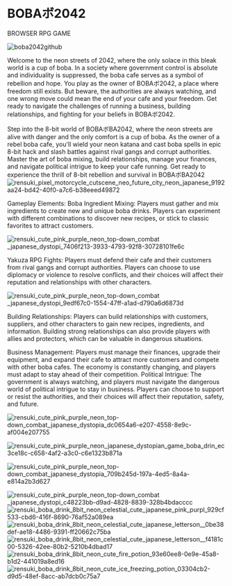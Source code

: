 # BOBAボ2042
BROWSER RPG GAME

![boba2042github](https://user-images.githubusercontent.com/83245646/216839953-0a7011dc-480e-406b-a963-c61f02746996.png)

Welcome to the neon streets of 2042, where the only solace in this bleak world is a cup of boba. In a society where government control is absolute and individuality is suppressed, the boba cafe serves as a symbol of rebellion and hope. You play as the owner of BOBAボ2042, a place where freedom still exists. But beware, the authorities are always watching, and one wrong move could mean the end of your cafe and your freedom. Get ready to navigate the challenges of running a business, building relationships, and fighting for your beliefs in BOBAボ2042.


Step into the 8-bit world of BOBAボBA2042, where the neon streets are alive with danger and the only comfort is a cup of boba. As the owner of a rebel boba cafe, you'll wield your neon katana and cast boba spells in epic 8-bit hack and slash battles against rival gangs and corrupt authorities. Master the art of boba mixing, build relationships, manage your finances, and navigate political intrigue to keep your cafe running. Get ready to experience the thrill of 8-bit rebellion and survival in BOBAボBA2042
![rensuki_pixel_motorcycle_cutscene_neo_future_city_neon_japanese_9192aa24-bd42-40f0-a7c6-b38eeed49872](https://user-images.githubusercontent.com/83245646/216840563-227cc0a1-b8c8-4941-8364-56c1cb3b50e2.png)

Gameplay Elements:
Boba Ingredient Mixing: Players must gather and mix ingredients to create new and unique boba drinks. Players can experiment with different combinations to discover new recipes, or stick to classic favorites to attract customers.

![rensuki_cute_pink_purple_neon_top-down_combat _japanese_dystopi_7406f213-3933-4793-92f8-30728101fe6c](https://user-images.githubusercontent.com/83245646/216840541-99b58d51-a02a-4457-9071-d8980c7a8d50.png)


Yakuza RPG Fights: Players must defend their cafe and their customers from rival gangs and corrupt authorities. Players can choose to use diplomacy or violence to resolve conflicts, and their choices will affect their reputation and relationships with other characters.

![rensuki_cute_pink_purple_neon_top-down_combat _japanese_dystopi_9edf67c0-1554-47ff-a1ad-d790a6d6873d](https://user-images.githubusercontent.com/83245646/216840550-130ae29a-1cdc-4f87-b354-4c9c57ddc300.png)


Building Relationships: Players can build relationships with customers, suppliers, and other characters to gain new recipes, ingredients, and information. Building strong relationships can also provide players with allies and protectors, which can be valuable in dangerous situations.

Business Management: Players must manage their finances, upgrade their equipment, and expand their cafe to attract more customers and compete with other boba cafes. The economy is constantly changing, and players must adapt to stay ahead of their competition.
Political Intrigue: The government is always watching, and players must navigate the dangerous world of political intrigue to stay in business. Players can choose to support or resist the authorities, and their choices will affect their reputation, safety, and future.



![rensuki_cute_pink_purple_neon_top-down_combat_japanese_dystopia_dc0654a6-e207-4558-8e9c-af004e207755](https://user-images.githubusercontent.com/83245646/216840506-79479821-5b06-4ea2-ae33-61749accce1c.png)

![rensuki_cute_pink_purple_neon_japanese_dystopian_game_boba_drin_ec3ce18c-c658-4af2-a3c0-c6e1323b871a](https://user-images.githubusercontent.com/83245646/216840496-e5f0acc3-3717-44e3-95d7-2691034d4bc8.png)

![rensuki_cute_pink_purple_neon_top-down_combat_japanese_dystopia_709b245d-197a-4ed5-8a4a-e814a2b3d627](https://user-images.githubusercontent.com/83245646/216840517-beaadc32-670f-458d-9317-0d42cf8a7c3a.png)

![rensuki_cute_pink_purple_neon_top-down_combat _japanese_dystopi_c48223bb-d9ad-4828-8839-328b4bdacccc](https://user-images.githubusercontent.com/83245646/216840520-c9cdddfe-9c46-4c67-b7ed-3d44ee9c92f1.png)
![rensuki_boba_drink_8bit_neon_celestial_cute_japanese_pink_purpl_929cf533-cbd6-416f-8690-76af52a089ea](https://user-images.githubusercontent.com/83245646/216840553-9c83f12a-d26e-42e9-a52a-17a955658729.png)
![rensuki_boba_drink_8bit_neon_celestial_cute_japanese_letterson__0be38def-ae18-4486-9391-ff20662c75ba](https://user-images.githubusercontent.com/83245646/216840554-ee5f8025-5cfc-4f6f-ae2a-ba9541c7df7f.png)
![rensuki_boba_drink_8bit_neon_celestial_cute_japanese_letterson__f4181c00-5326-42ee-80b2-5210b4dbad17](https://user-images.githubusercontent.com/83245646/216840556-a1d353b5-5819-4229-b7c3-b9cfd6fc7fd5.png)
![rensuki_boba_drink_8bit_neon_cute_fire_potion_93e60ee8-0e9e-45a8-b1d2-441019a8ed16](https://user-images.githubusercontent.com/83245646/216840557-5f627604-0328-4fac-bd3b-2f4a7a1935e8.png)
![rensuki_boba_drink_8bit_neon_cute_ice_freezing_potion_03304cb2-d9d5-48ef-8acc-ab7dcb0c75a7](https://user-images.githubusercontent.com/83245646/216840558-3be57809-61e8-4627-ab41-ceff2d990794.png)

